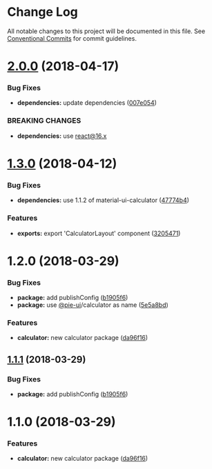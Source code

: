 # Change Log

All notable changes to this project will be documented in this file.
See [Conventional Commits](https://conventionalcommits.org) for commit guidelines.

<a name="2.0.0"></a>
# [2.0.0](https://github.com/pie-framework/pie-ui/compare/@pie-ui/calculator@1.3.0...@pie-ui/calculator@2.0.0) (2018-04-17)


### Bug Fixes

* **dependencies:** update dependencies ([007e054](https://github.com/pie-framework/pie-ui/commit/007e054))


### BREAKING CHANGES

* **dependencies:** use react@16.x




<a name="1.3.0"></a>
# [1.3.0](https://github.com/pie-framework/pie-ui/compare/@pie-ui/calculator@1.2.0...@pie-ui/calculator@1.3.0) (2018-04-12)


### Bug Fixes

* **dependencies:** use 1.1.2 of material-ui-calculator ([47774b4](https://github.com/pie-framework/pie-ui/commit/47774b4))


### Features

* **exports:** export 'CalculatorLayout' component ([3205471](https://github.com/pie-framework/pie-ui/commit/3205471))




<a name="1.2.0"></a>
# 1.2.0 (2018-03-29)


### Bug Fixes

* **package:** add publishConfig ([b1905f6](https://github.com/pie-framework/pie-ui/commit/b1905f6))
* **package:** use [@pie-ui](https://github.com/pie-ui)/calculator as name ([5e5a8bd](https://github.com/pie-framework/pie-ui/commit/5e5a8bd))


### Features

* **calculator:** new calculator package ([da96f16](https://github.com/pie-framework/pie-ui/commit/da96f16))




<a name="1.1.1"></a>
## [1.1.1](https://github.com/pie-framework/pie-ui/compare/@pie-ui/pie-calculator@1.1.0...@pie-ui/pie-calculator@1.1.1) (2018-03-29)


### Bug Fixes

* **package:** add publishConfig ([b1905f6](https://github.com/pie-framework/pie-ui/commit/b1905f6))




<a name="1.1.0"></a>
# 1.1.0 (2018-03-29)


### Features

* **calculator:** new calculator package ([da96f16](https://github.com/pie-framework/pie-ui/commit/da96f16))
